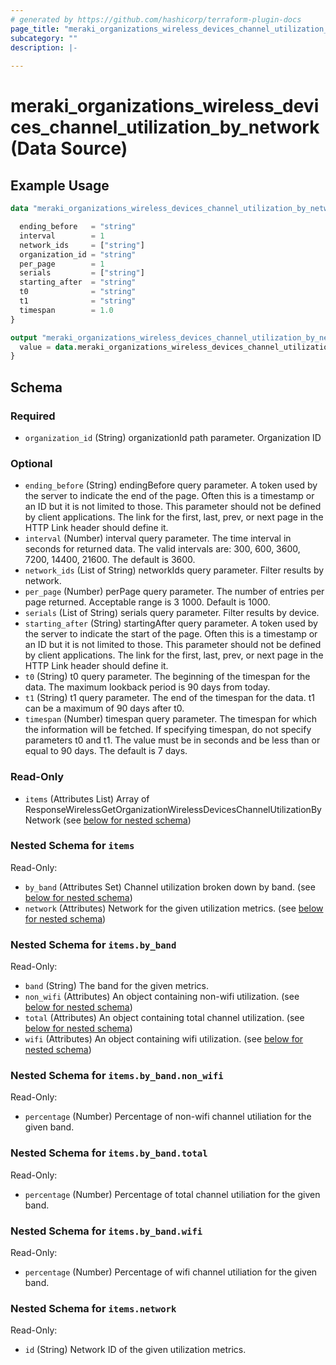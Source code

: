 ```yaml
---
# generated by https://github.com/hashicorp/terraform-plugin-docs
page_title: "meraki_organizations_wireless_devices_channel_utilization_by_network Data Source - terraform-provider-meraki"
subcategory: ""
description: |-
  
---
```


# meraki_organizations_wireless_devices_channel_utilization_by_network (Data Source)



## Example Usage

```terraform
data "meraki_organizations_wireless_devices_channel_utilization_by_network" "example" {

  ending_before   = "string"
  interval        = 1
  network_ids     = ["string"]
  organization_id = "string"
  per_page        = 1
  serials         = ["string"]
  starting_after  = "string"
  t0              = "string"
  t1              = "string"
  timespan        = 1.0
}

output "meraki_organizations_wireless_devices_channel_utilization_by_network_example" {
  value = data.meraki_organizations_wireless_devices_channel_utilization_by_network.example.items
}
```

<!-- schema generated by tfplugindocs -->
## Schema

### Required

- `organization_id` (String) organizationId path parameter. Organization ID

### Optional

- `ending_before` (String) endingBefore query parameter. A token used by the server to indicate the end of the page. Often this is a timestamp or an ID but it is not limited to those. This parameter should not be defined by client applications. The link for the first, last, prev, or next page in the HTTP Link header should define it.
- `interval` (Number) interval query parameter. The time interval in seconds for returned data. The valid intervals are: 300, 600, 3600, 7200, 14400, 21600. The default is 3600.
- `network_ids` (List of String) networkIds query parameter. Filter results by network.
- `per_page` (Number) perPage query parameter. The number of entries per page returned. Acceptable range is 3 1000. Default is 1000.
- `serials` (List of String) serials query parameter. Filter results by device.
- `starting_after` (String) startingAfter query parameter. A token used by the server to indicate the start of the page. Often this is a timestamp or an ID but it is not limited to those. This parameter should not be defined by client applications. The link for the first, last, prev, or next page in the HTTP Link header should define it.
- `t0` (String) t0 query parameter. The beginning of the timespan for the data. The maximum lookback period is 90 days from today.
- `t1` (String) t1 query parameter. The end of the timespan for the data. t1 can be a maximum of 90 days after t0.
- `timespan` (Number) timespan query parameter. The timespan for which the information will be fetched. If specifying timespan, do not specify parameters t0 and t1. The value must be in seconds and be less than or equal to 90 days. The default is 7 days.

### Read-Only

- `items` (Attributes List) Array of ResponseWirelessGetOrganizationWirelessDevicesChannelUtilizationByNetwork (see [below for nested schema](#nestedatt--items))

<a id="nestedatt--items"></a>
### Nested Schema for `items`

Read-Only:

- `by_band` (Attributes Set) Channel utilization broken down by band. (see [below for nested schema](#nestedatt--items--by_band))
- `network` (Attributes) Network for the given utilization metrics. (see [below for nested schema](#nestedatt--items--network))

<a id="nestedatt--items--by_band"></a>
### Nested Schema for `items.by_band`

Read-Only:

- `band` (String) The band for the given metrics.
- `non_wifi` (Attributes) An object containing non-wifi utilization. (see [below for nested schema](#nestedatt--items--by_band--non_wifi))
- `total` (Attributes) An object containing total channel utilization. (see [below for nested schema](#nestedatt--items--by_band--total))
- `wifi` (Attributes) An object containing wifi utilization. (see [below for nested schema](#nestedatt--items--by_band--wifi))

<a id="nestedatt--items--by_band--non_wifi"></a>
### Nested Schema for `items.by_band.non_wifi`

Read-Only:

- `percentage` (Number) Percentage of non-wifi channel utiliation for the given band.


<a id="nestedatt--items--by_band--total"></a>
### Nested Schema for `items.by_band.total`

Read-Only:

- `percentage` (Number) Percentage of total channel utiliation for the given band.


<a id="nestedatt--items--by_band--wifi"></a>
### Nested Schema for `items.by_band.wifi`

Read-Only:

- `percentage` (Number) Percentage of wifi channel utiliation for the given band.



<a id="nestedatt--items--network"></a>
### Nested Schema for `items.network`

Read-Only:

- `id` (String) Network ID of the given utilization metrics.
